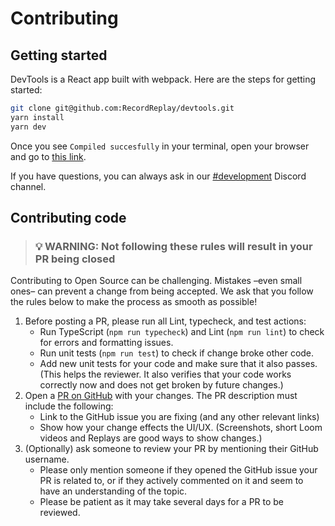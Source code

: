 # Contributing

## Getting started

DevTools is a React app built with webpack. Here are the steps for getting started:

```bash
git clone git@github.com:RecordReplay/devtools.git
yarn install
yarn dev
```

Once you see `Compiled succesfully` in your terminal, open your browser and go to [this link](http://localhost:8080/recording/79f0cacd-727b-456d-8970-dbb4866ce6c7).

If you have questions, you can always ask in our [#development](https://discord.com/channels/779097926135054346/795692423513767956) Discord channel.

## Contributing code
> ### 💡 WARNING: Not following these rules will result in your PR being closed

Contributing to Open Source can be challenging. Mistakes –even small ones– can prevent a change from being accepted. We ask that you follow the rules below to make the process as smooth as possible!

1. Before posting a PR, please run all Lint, typecheck, and test actions:
   * Run TypeScript (`npm run typecheck`) and Lint (`npm run lint`) to check for errors and formatting issues.
   * Run unit tests (`npm run test`) to check if change broke other code.
   * Add new unit tests for your code and make sure that it also passes. (This helps the reviewer. It also verifies that your code works correctly now and does not get broken by future changes.)
1. Open a [PR on GitHub](https://github.com/replayio/devtools/pulls) with your changes. The PR description must include the following:
   * Link to the GitHub issue you are fixing (and any other relevant links)
   * Show how your change effects the UI/UX. (Screenshots, short Loom videos and Replays are good ways to show changes.)
1. (Optionally) ask someone to review your PR by mentioning their GitHub username.
   * Please only mention someone if they opened the GitHub issue your PR is related to, or if they actively commented on it and seem to have an understanding of the topic.
   * Please be patient as it may take several days for a PR to be reviewed.
